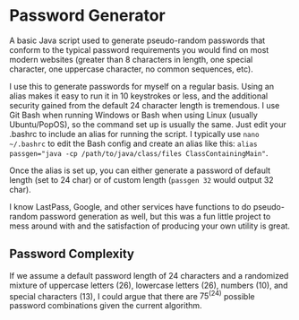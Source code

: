 # Password Generator
A basic Java script used to generate pseudo-random passwords that conform to the typical password requirements you would find on most modern websites
(greater than 8 characters in length, one special character, one uppercase character, no common sequences, etc).

I use this to generate passwords for myself on a regular basis. Using an alias makes it easy to run it in 10 keystrokes or less, and the
additional security gained from the default 24 character length is tremendous. I use Git Bash when running Windows or Bash when using Linux (usually
Ubuntu/PopOS), so the command set up is usually the same. Just edit your .bashrc to include an alias for running the script. I typically use 
```nano ~/.bashrc``` to edit the Bash config and create an alias like this: ```alias passgen="java -cp /path/to/java/class/files ClassContainingMain"```.

Once the alias is set up, you can either generate a password of default length (set to 24 char) or of custom length (```passgen 32``` would output
32 char).

I know LastPass, Google, and other services have functions to do pseudo-random password generation as well, but this was a fun little project to
mess around with and the satisfaction of producing your own utility is great.

## Password Complexity
If we assume a default password length of 24 characters and a randomized mixture of uppercase letters (26), lowercase letters (26), numbers (10),
and special characters (13), I could argue that there are $75^(24)$ possible password combinations given the current algorithm.
